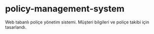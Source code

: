 # policy-management-system
Web tabanlı poliçe yönetim sistemi. Müşteri bilgileri ve poliçe takibi için tasarlandı.
